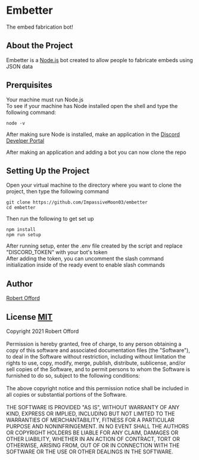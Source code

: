 # Embetter 
The embed fabrication bot!
## About the Project
Embetter is a [Node.js](https://node.js.org/) bot created to allow people to fabricate embeds using JSON data
## Prerquisites
Your machine must run Node.js<br/>
To see if your machine has Node installed open the shell and type the following command:
```
node -v
```
After making sure Node is installed, make an application in the [Discord Develper Portal](https://discord.com/developers/applications)

After making an application and adding a bot you can now clone the repo
## Setting Up the Project
Open your virtual machine to the directory where you want to clone the project, then type the following command
```
git clone https://github.com/ImpassiveMoon03/embetter
cd embetter
```
Then run the following to get set up
```
npm install
npm run setup
```

After running setup, enter the .env file created by the script and replace "DISCORD_TOKEN" with your bot's token<br/>
After adding the token, you can uncomment the slash command initialization inside of the ready event to enable slash commands
## Author
[Robert Offord](https://github.com/ImpassiveMoon03)
## License [MIT](https://opensource.org/licenses/MIT)
Copyright 2021 Robert Offord<br/><br/>
Permission is hereby granted, free of charge, to any person obtaining a copy of this software and associated documentation files (the "Software"), to deal in the Software without restriction, including without limitation the rights to use, copy, modify, merge, publish, distribute, sublicense, and/or sell copies of the Software, and to permit persons to whom the Software is furnished to do so, subject to the following conditions:<br/><br/>
The above copyright notice and this permission notice shall be included in all copies or substantial portions of the Software.<br/><br/>
THE SOFTWARE IS PROVIDED "AS IS", WITHOUT WARRANTY OF ANY KIND, EXPRESS OR IMPLIED, INCLUDING BUT NOT LIMITED TO THE WARRANTIES OF MERCHANTABILITY, FITNESS FOR A PARTICULAR PURPOSE AND NONINFRINGEMENT. IN NO EVENT SHALL THE AUTHORS OR COPYRIGHT HOLDERS BE LIABLE FOR ANY CLAIM, DAMAGES OR OTHER LIABILITY, WHETHER IN AN ACTION OF CONTRACT, TORT OR OTHERWISE, ARISING FROM, OUT OF OR IN CONNECTION WITH THE SOFTWARE OR THE USE OR OTHER DEALINGS IN THE SOFTWARE.